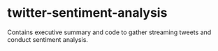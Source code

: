 # twitter-sentiment-analysis
Contains executive summary and code to gather streaming tweets and conduct sentiment analysis.
